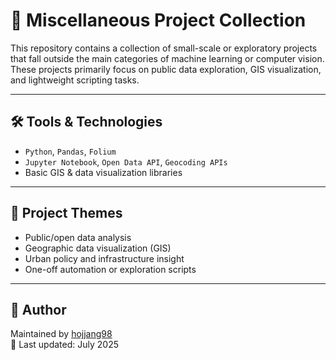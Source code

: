 # 🧩 Miscellaneous Project Collection

This repository contains a collection of small-scale or exploratory projects that fall outside the main categories of machine learning or computer vision.  
These projects primarily focus on public data exploration, GIS visualization, and lightweight scripting tasks.

---

## 🛠️ Tools & Technologies

- `Python`, `Pandas`, `Folium`
- `Jupyter Notebook`, `Open Data API`, `Geocoding APIs`
- Basic GIS & data visualization libraries

---

## 🎯 Project Themes

- Public/open data analysis  
- Geographic data visualization (GIS)  
- Urban policy and infrastructure insight  
- One-off automation or exploration scripts

---

## 👤 Author

Maintained by [hojjang98](https://github.com/hojjang98)  
📅 Last updated: July 2025
